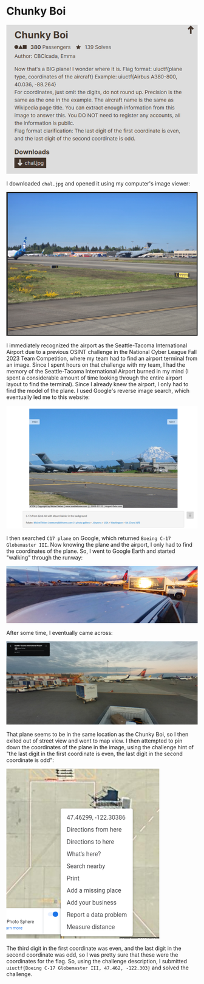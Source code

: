 # Chunky Boi

![](../images/chunky-boi-part-1.png)

I downloaded `chal.jpg` and opened it using my computer's image viewer:

![](../images/chunky-boi-part-2.png)

I immediately recognized the airport as the Seattle-Tacoma International Airport due to a previous OSINT challenge in the National Cyber League Fall 2023 Team Competition, where my team had to find an airport terminal from an image. Since I spent hours on that challenge with my team, I had the memory of the Seattle-Tacoma International Airport burned in my mind (I spent a considerable amount of time looking through the entire airport layout to find the terminal). Since I already knew the airport, I only had to find the model of the plane. I used Google's reverse image search, which eventually led me to this website:

![](../images/chunky-boi-part-3.png) 

I then searched `C17 plane` on Google, which returned `Boeing C-17 Globemaster III`. Now knowing the plane and the airport, I only had to find the coordinates of the plane. So, I went to Google Earth and started "walking" through the runway:

![](../images/chunky-boi-part-4.png)

After some time, I eventually came across:

![](../images/chunky-boi-part-5.png)

That plane seems to be in the same location as the Chunky Boi, so I then exited out of street view and went to map view. I then attempted to pin down the coordinates of the plane in the image, using the challenge hint of "the last digit in the first coordinate is even, the last digit in the second coordinate is odd":

![](../images/chunky-boi-part-6.png)

The third digit in the first coordinate was even, and the last digit in the second coordinate was odd, so I was pretty sure that these were the coordinates for the flag. So, using the challenge description, I submitted
`uiuctf{Boeing C-17 Globemaster III, 47.462, -122.303}` and solved the challenge.


